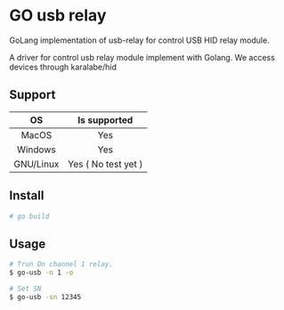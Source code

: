 # GO usb relay

GoLang implementation of usb-relay for control USB HID relay module.

A driver for control usb relay module implement with Golang.
We access devices through karalabe/hid

## Support
|    OS     |  Is supported |
|:---------:|:-------------:|
| MacOS     |  Yes          |
| Windows   |  Yes          |
| GNU/Linux |  Yes ( No test yet ) |

## Install
```sh
# go build
```

## Usage
```sh
# Trun On channel 1 relay.
$ go-usb -n 1 -o

# Set SN
$ go-usb -sn 12345
```
